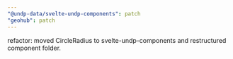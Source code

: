 ```yaml
---
"@undp-data/svelte-undp-components": patch
"geohub": patch
---
```


refactor: moved CircleRadius to svelte-undp-components and restructured component folder.

